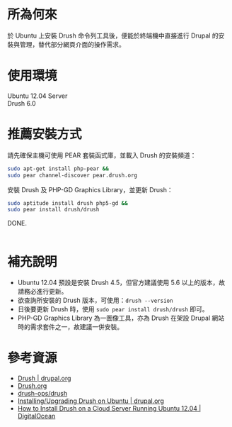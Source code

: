 所為何來
=
於 Ubuntu 上安裝 Drush 命令列工具後，便能於終端機中直接進行 Drupal 的安裝與管理，替代部分網頁介面的操作需求。


使用環境
=
Ubuntu 12.04 Server  
Drush 6.0
   
推薦安裝方式
=
請先確保主機可使用 PEAR 套裝函式庫，並載入 Drush 的安裝頻道：
```bash
sudo apt-get install php-pear && 
sudo pear channel-discover pear.drush.org 
```
安裝 Drush 及 PHP-GD Graphics Library，並更新 Drush：
```bash
sudo aptitude install drush php5-gd && 
sudo pear install drush/drush
```
   
DONE.
<br>
<br>

補充說明
=
* Ubuntu 12.04 預設是安裝 Drush 4.5，但官方建議使用 5.6 以上的版本，故請務必進行更新。
* 欲查詢所安裝的 Drush 版本，可使用：<code>drush --version</code>
* 日後要更新 Drush 時，使用 <code>sudo pear install drush/drush</code> 即可。
* PHP-GD Graphics Library 為一圖像工具，亦為 Drush 在架設 Drupal 網站時的需求套件之一，故建議一併安裝。

參考資源
=
* [Drush | drupal.org](https://drupal.org/project/drush)
* [Drush.org](http://www.drush.org/)
* [drush-ops/drush](https://github.com/drush-ops/drush)
* [Installing/Upgrading Drush on Ubuntu | drupal.org](https://drupal.org/node/1248790)
* [How to Install Drush on a Cloud Server Running Ubuntu 12.04 | DigitalOcean](https://www.digitalocean.com/community/articles/how-to-install-drush-on-a-cloud-server-running-ubuntu-12-04)

